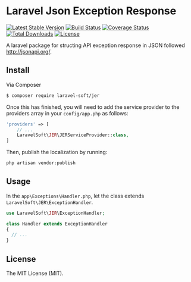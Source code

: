 # Laravel Json Exception Response #

[![Latest Stable Version](https://poser.pugx.org/laravel-soft/jer/v/stable)](https://packagist.org/packages/laravel-soft/jer)
[![Build Status](https://travis-ci.org/thanh-taro/laravel-jer.svg?branch=master)](https://travis-ci.org/thanh-taro/laravel-jer)
[![Coverage Status](https://coveralls.io/repos/github/thanh-taro/laravel-jer/badge.svg?brand=master)](https://coveralls.io/github/thanh-taro/laravel-jer?brand=master)
[![Total Downloads](https://poser.pugx.org/laravel-soft/jer/downloads)](https://packagist.org/packages/laravel-soft/jer)
[![License](https://poser.pugx.org/laravel-soft/jer/license)](https://packagist.org/packages/laravel-soft/jer)

A laravel package for structing API exception response in JSON followed http://jsonapi.org/.

## Install


Via Composer

``` bash
$ composer require laravel-soft/jer
```

Once this has finished, you will need to add the service provider to the providers array in your `config/app.php` as follows:

``` php
'providers' => [
    // ...
    LaravelSoft\JER\JERServiceProvider::class,
]
```

Then, publish the localization by running:

``` bash
php artisan vendor:publish
```


## Usage

In the `app\Exceptions\Handler.php`, let the class extends `LaravelSoft\JER\ExceptionHandler`.

``` php
use LaravelSoft\JER\ExceptionHandler;

class Handler extends ExceptionHandler
{
  // ...
}
```


## License

The MIT License (MIT).
